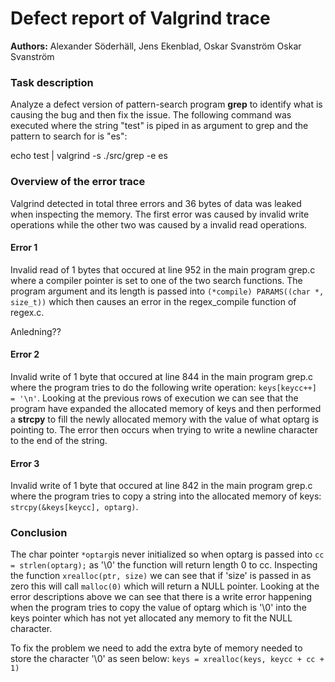 # Defect report of Valgrind trace

__Authors:__ Alexander Söderhäll, Jens Ekenblad, Oskar Svanström
Oskar Svanström


### Task description
Analyze a defect version of pattern-search program __grep__ to identify what is causing the bug and then fix the issue. The following command was executed where the string "test" is piped in as argument to grep and the pattern to search for is "es": 

echo test | valgrind -s ./src/grep -e es



### Overview of the error trace
Valgrind detected in total three errors and 36 bytes of data was leaked when inspecting the memory. The first error was caused by invalid write operations while the other two was caused by a invalid read operations.

#### Error 1
Invalid read of 1 bytes that occured at line 952 in the main program grep.c where a compiler pointer is set to one of the two search functions. The program argument and its length is passed into ```(*compile) PARAMS((char *, size_t))``` which then causes an error in the regex_compile function of regex.c.

Anledning??


#### Error 2
Invalid write of 1 byte that occured at line 844 in the main program grep.c where the program tries to do the following write operation: ```keys[keycc++] = '\n'```. Looking at the previous rows of execution we can see that the program have expanded the allocated memory of keys and then performed a __strcpy__ to fill the newly allocated memory with the value of what optarg is pointing to. The error then occurs when trying to write a newline character to the end of the string. 



#### Error 3
Invalid write of 1 byte that occured at line 842 in the main program grep.c where the program tries to copy a string into the allocated memory of keys: ```strcpy(&keys[keycc], optarg)```. 


### Conclusion
The char pointer ```*optarg```is never initialized so when optarg is passed into ```cc = strlen(optarg);``` as '\0' the function will return length 0 to cc. Inspecting the function ```xrealloc(ptr, size)``` we can see that if 'size' is passed in as zero this will call ```malloc(0)``` which will return a NULL pointer. Looking at the error descriptions above we can see that there is a write error happening when the program tries to copy the value of optarg which is '\0' into the keys pointer which has not yet allocated any memory to fit the NULL character.

To fix the problem we need to add the extra byte of memory needed to store the character '\0' as seen below:
```keys = xrealloc(keys, keycc + cc + 1)``` 